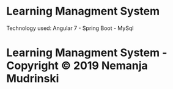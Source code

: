 # Learning Managment System 

Technology used: Angular 7 - Spring Boot - MySql

# Learning Managment System - Copyright © 2019 Nemanja Mudrinski
